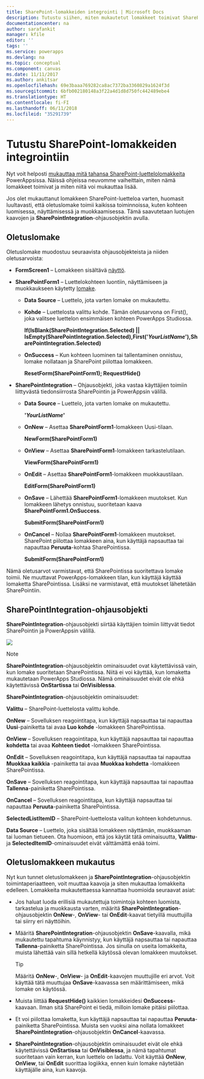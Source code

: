 ```yaml
---
title: SharePoint-lomakkeiden integrointi | Microsoft Docs
description: Tutustu siihen, miten mukautetut lomakkeet toimivat SharePointissa
documentationcenter: na
author: sarafankit
manager: kfile
editor: ''
tags: ''
ms.service: powerapps
ms.devlang: na
ms.topic: conceptual
ms.component: canvas
ms.date: 11/11/2017
ms.author: ankitsar
ms.openlocfilehash: 69e3baaa769282ca8ac7372ba3360829a1624f3d
ms.sourcegitcommit: 6bfb002180148a3f22a4d1d8d750fc442489ebe4
ms.translationtype: HT
ms.contentlocale: fi-FI
ms.lasthandoff: 06/11/2018
ms.locfileid: "35291739"
---
```

# <a name="understand-sharepoint-forms-integration"></a>Tutustu SharePoint-lomakkeiden integrointiin
Nyt voit helposti [mukauttaa mitä tahansa SharePoint-luettelolomakkeita](customize-list-form.md) PowerAppsissa. Näissä ohjeissa neuvomme vaiheittain, miten nämä lomakkeet toimivat ja miten niitä voi mukauttaa lisää.

Jos olet mukauttanut lomakkeen SharePoint-luetteloa varten, huomasit luultavasti, että oletuslomake toimii kaikissa toiminnoissa, kuten kohteen luomisessa, näyttämisessä ja muokkaamisessa. Tämä saavutetaan luotujen kaavojen ja **SharePointIntegration**-ohjausobjektin avulla.

## <a name="understand-the-default-generated-form"></a>Oletuslomake

Oletuslomake muodostuu seuraavista ohjausobjekteista ja niiden oletusarvoista:

* **FormScreen1** – Lomakkeen sisältävä [näyttö](controls/control-screen.md).

* **SharePointForm1** – Luettelokohteen luontiin, näyttämiseen ja muokkaukseen käytetty [lomake](working-with-forms.md).

    * **Data Source** – Luettelo, jota varten lomake on mukautettu.

    * **Kohde** – Luettelosta valittu kohde. Tämän oletusarvona on First(), joka valitsee luettelon ensimmäisen kohteen PowerApps Studiossa.

        **If(IsBlank(SharePointIntegration.Selected) || IsEmpty(SharePointIntegration.Selected),First('*YourListName*'),SharePointIntegration.Selected)**

    * **OnSuccess** – Kun kohteen luominen tai tallentaminen onnistuu, lomake nollataan ja SharePoint piilottaa lomakkeen.

        **ResetForm(SharePointForm1); RequestHide()**

* **SharePointIntegration** – Ohjausobjekti, joka vastaa käyttäjien toimiin liittyvästä tiedonsiirrosta SharePointin ja PowerAppsin välillä.

    * **Data Source** – Luettelo, jota varten lomake on mukautettu.

        **'*YourListName*'**

    * **OnNew** – Asettaa **SharePointForm1**-lomakkeen Uusi-tilaan.

        **NewForm(SharePointForm1)**

    * **OnView** – Asettaa **SharePointForm1**-lomakkeen tarkastelutilaan.

        **ViewForm(SharePointForm1)**

    * **OnEdit** – Asettaa **SharePointForm1**-lomakkeen muokkaustilaan.

        **EditForm(SharePointForm1)**

    * **OnSave** – Lähettää **SharePointForm1**-lomakkeen muutokset. Kun lomakkeen lähetys onnistuu, suoritetaan kaava **SharePointForm1.OnSuccess**.

        **SubmitForm(SharePointForm1)**

    * **OnCancel** – Nollaa **SharePointForm1**-lomakkeen muutokset. SharePoint piilottaa lomakkeen aina, kun käyttäjä napsauttaa tai napauttaa **Peruuta**-kohtaa SharePointissa.

        **SubmitForm(SharePointForm1)**

Nämä oletusarvot varmistavat, että SharePointissa suoritettava lomake toimii. Ne muuttavat PowerApps-lomakkeen tilan, kun käyttäjä käyttää lomaketta SharePointissa. Lisäksi ne varmistavat, että muutokset lähetetään SharePointiin.

## <a name="understand-the-sharepointintegration-control"></a>SharePointIntegration-ohjausobjekti
**SharePointIntegration**-ohjausobjekti siirtää käyttäjien toimiin liittyvät tiedot SharePointin ja PowerAppsin välillä.

![](./media/sharepoint-form-integration/sharepointintegration-object.png)

>[!NOTE]
>**SharePointIntegration**-ohjausobjektin ominaisuudet ovat käytettävissä vain, kun lomake suoritetaan SharePointissa. Niitä ei voi käyttää, kun lomaketta mukautetaan PowerApps Studiossa. Nämä ominaisuudet eivät ole ehkä käytettävissä **OnStartissa** tai **OnVisiblessa**. 

**SharePointIntegration**-ohjausobjektin ominaisuudet:

**Valittu** – SharePoint-luettelosta valittu kohde.

**OnNew** – Sovelluksen reagointitapa, kun käyttäjä napsauttaa tai napauttaa **Uusi**-painiketta tai avaa **Luo kohde** -lomakkeen SharePointissa.

**OnView** – Sovelluksen reagointitapa, kun käyttäjä napsauttaa tai napauttaa **kohdetta** tai avaa **Kohteen tiedot** -lomakkeen SharePointissa.

**OnEdit** – Sovelluksen reagointitapa, kun käyttäjä napsauttaa tai napauttaa **Muokkaa kaikkia** -painiketta tai avaa **Muokkaa kohdetta** -lomakkeen SharePointissa.

**OnSave** – Sovelluksen reagointitapa, kun käyttäjä napsauttaa tai napauttaa **Tallenna**-painiketta SharePointissa.

**OnCancel** – Sovelluksen reagointitapa, kun käyttäjä napsauttaa tai napauttaa **Peruuta**-painiketta SharePointissa.

**SelectedListItemID** – SharePoint-luettelosta valitun kohteen kohdetunnus.

**Data Source** – Luettelo, joka sisältää lomakkeen näyttämän, muokkaaman tai luoman tietueen. Ota huomioon, että jos käytät tätä ominaisuutta, **Valittu**- ja **SelectedItemID**-ominaisuudet eivät välttämättä enää toimi.

## <a name="customize-the-default-form"></a>Oletuslomakkeen mukautus
Nyt kun tunnet oletuslomakkeen ja **SharePointIntegration**-ohjausobjektin toimintaperiaatteen, voit muuttaa kaavoja ja siten mukauttaa lomakkeita edelleen. Lomakkeita mukautettaessa kannattaa huomioida seuraavat asiat:

* Jos haluat luoda erillisiä mukautettuja toimintoja kohteen luomista, tarkastelua ja muokkausta varten, määritä **SharePointIntegration**-ohjausobjektin **OnNew**-, **OnView**- tai **OnEdit**-kaavat tietyillä muuttujilla tai siirry eri näyttöihin.

* Määritä **SharePointIntegration**-ohjausobjektin **OnSave**-kaavalla, mikä mukautettu tapahtuma käynnistyy, kun käyttäjä napsauttaa tai napauttaa **Tallenna**-painiketta SharePointissa. Jos sinulla on useita lomakkeita, muista lähettää vain sillä hetkellä käytössä olevan lomakkeen muutokset.

    >[!TIP]
     Määritä **OnNew**-, **OnView**- ja **OnEdit**-kaavojen muuttujille eri arvot. Voit käyttää tätä muuttujaa **OnSave**-kaavassa sen määrittämiseen, mikä lomake on käytössä.

* Muista liittää **RequestHide()** kaikkien lomakkeidesi **OnSuccess**-kaavaan. Ilman sitä SharePoint ei tiedä, milloin lomake pitäisi piilottaa.

* Et voi piilottaa lomaketta, kun käyttäjä napsauttaa tai napauttaa **Peruuta**-painiketta SharePointissa. Muista sen vuoksi aina nollata lomakkeet **SharePointIntegration**-ohjausobjektin **OnCancel**-kaavassa.

* **SharePointIntegration**-ohjausobjektin ominaisuudet eivät ole ehkä käytettävissä **OnStartissa** tai **OnVisiblessa**, ja nämä tapahtumat suoritetaan vain kerran, kun luettelo on ladattu. Voit käyttää **OnNew**, **OnView**, tai **OnEdit** suorittaa logiikka, ennen kuin lomake näytetään käyttäjälle aina, kun kaavoja. 